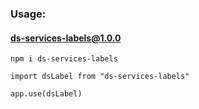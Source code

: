 ### Usage:

 #### ds-services-labels@1.0.0

`npm i ds-services-labels`

`import dsLabel from "ds-services-labels"`

`app.use(dsLabel)`